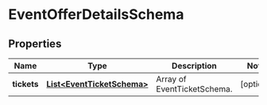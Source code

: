 # EventOfferDetailsSchema

## Properties
Name | Type | Description | Notes
------------ | ------------- | ------------- | -------------
**tickets** | [**List&lt;EventTicketSchema&gt;**](EventTicketSchema.md) | Array of EventTicketSchema. |  [optional]
